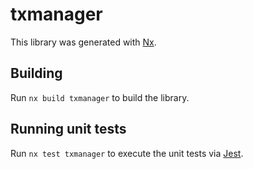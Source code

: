 # txmanager

This library was generated with [Nx](https://nx.dev).

## Building

Run `nx build txmanager` to build the library.

## Running unit tests

Run `nx test txmanager` to execute the unit tests via [Jest](https://jestjs.io).
